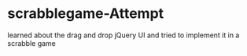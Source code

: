 # scrabblegame-Attempt
learned about the drag and drop jQuery UI and tried to implement it in a scrabble game
